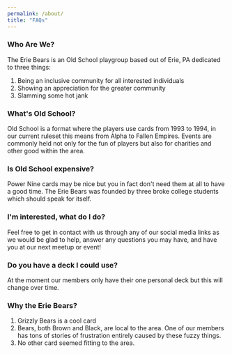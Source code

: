 ```yaml
---
permalink: /about/
title: "FAQs"
---
```


### Who Are We?

The Erie Bears is an Old School playgroup based out of Erie, PA dedicated to three things:

1. Being an inclusive community for all interested individuals
2. Showing an appreciation for the greater community
3. Slamming some hot jank

### What's Old School?

Old School is a format where the players use cards from 1993 to 1994, in our current ruleset this means from Alpha to Fallen Empires. Events are commonly held not only for the fun of players but also for charities and other good within the area.

### Is Old School expensive?

Power Nine cards may be nice but you in fact don't need them at all to have a good time. The Erie Bears was founded by three broke college students which should speak for itself.

### I'm interested, what do I do?

Feel free to get in contact with us through any of our social media links as we would be glad to help, answer any questions you may have, and have you at our next meetup or event!

### Do you have a deck I could use?

At the moment our members only have their one personal deck but this will change over time.

### Why the Erie Bears?

1. Grizzly Bears is a cool card
2. Bears, both Brown and Black, are local to the area. One of our members has tons of stories of frustration entirely caused by these fuzzy things.
3. No other card seemed fitting to the area.
